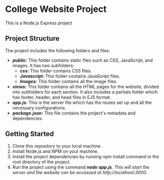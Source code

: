 <h1><b>College Website Project</b></h1>

<p></p>

<p>This is a Node.js Express project </p>


<h2><b>Project Structure</b></h2>

<p>The project includes the following folders and files:</p>

<ul>
<li><b><i>public:</i></b> This folder contains static files such as CSS, JavaScript, and images. It has two subfolders:
<ul>
<li><b><i>css:</i></b> This folder contains CSS files.</li>
<li><b><i>Javascript:</i></b> This folder contains JavaScript files.</li>
<li><b><i>Images:</i></b> This folder contains all the image files.</li>
</ul>
</li>

<li><b><i>views:</i></b> This folder contains all the HTML pages for the website, divided into subfolders for each section. It also includes a partials folder which has footer, header, and head files in EJS format.</li>
<li><b><i>app.js:</i></b> This is the server file which has the routes set up and all the necessary configurations.</li>
<li><b><i>package.json:</i></b> This file contains the project's metadata and dependencies.</li>
</ul>

<h2><b>Getting Started</b></h2>

<ol>
<li>Clone this repository to your local machine.</li>
<li>Install Node.js and NPM on your machine.</li>
<li>Install the project dependencies by running npm install command in the root directory of the project.</li>
<li>Run the project using the command <b><i>node app.js<i></b>. This will start the server and the website can be accessed at<a> http://localhost:3000.</a></li>
</ol>